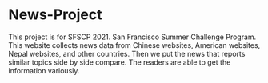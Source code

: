 # News-Project
This project is for SFSCP 2021. San Francisco Summer Challenge Program. This website collects news data from Chinese websites, American websites, Nepal websites, and other countries. Then we put the news that reports similar topics side by side compare. The readers are able to get the information variously.